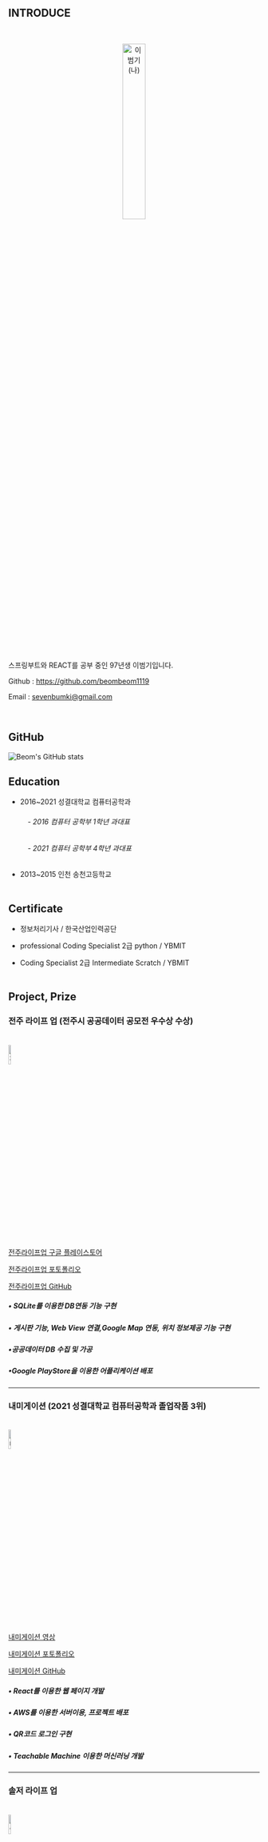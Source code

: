 

## INTRODUCE 
<br/>

<p align="center" style="..."> 
<img src="https://github.com/beombeom1119/beombeom1119/blob/main/BEOM_IMG/me.jpg?raw=true" width="30%" height="30%" title="px(픽셀) 크기 설정" alt="이범기(나)" align="center"></img>
</p>
<br/><br/>

스프링부트와 REACT를 공부 중인 97년생 이범기입니다.

Github : https://github.com/beombeom1119

Email : sevenbumki@gmail.com

<br/>

## GitHub

![Beom's GitHub stats](https://github-readme-stats.vercel.app/api?username=beombeom1119) <br/> 


## Education

* 2016~2021 성결대학교 컴퓨터공학과
 ###### ㅤㅤㅤ- 2016 컴퓨터 공학부 1학년 과대표
 ###### ㅤㅤㅤ- 2021 컴퓨터 공학부 4학년 과대표


* 2013~2015 인천 송천고등학교 <br/><br/>


## Certificate

* 정보처리기사 / 한국산업인력공단

* professional Coding Specialist 2급 python / YBMIT

* Coding Specialist 2급 Intermediate Scratch / YBMIT <br/><br/>

## Project, Prize

### **전주 라이프 업 (전주시 공공데이터 공모전 우수상 수상)**</br></br>

<img src="https://play-lh.googleusercontent.com/rjzg8U6-ZExZDYCNHV8or_afFelgo4bYTswwHq236xN3H3P8djFpfDcseI4AYx1UIA=w240-h480-rw" width="10%" height="10%" title="px(픽셀) 크기 설정" alt="전주 라이프 업" align="center"></img>
</p>

[전주라이프업 구글 플레이스토어](https://play.google.com/store/apps/details?id=com.jeonjulife.jeonjulifeup)

[전주라이프업 포토폴리오](https://drive.google.com/file/d/1pUDFJx8aye0Y8v6Ydrlwg_LEVrKQtiZ-/view?usp=sharing)

[전주라이프업 GitHub](https://github.com/beombeom1119/JeonJuLifeUp)

##### • SQLite를 이용한 DB연동 기능 구현

##### • 게시판 기능, Web View 연결,Google Map 연동, 위치 정보제공 기능 구현

##### •공공데이터 DB 수집 및 가공

##### •Google PlayStore을 이용한 어플리케이션 배포



<hr/>


### **내미게이션 (2021 성결대학교 컴퓨터공학과 졸업작품 3위)**</br></br>

<img src="https://img1.daumcdn.net/thumb/R1280x0/?scode=mtistory2&fname=https%3A%2F%2Fblog.kakaocdn.net%2Fdn%2FQtvxE%2FbtrjddApyd6%2FeIKmKh69XvpbniCQs08gLK%2Fimg.png" width="10%" height="10%" title="px(픽셀) 크기 설정" alt="내미게이션" align="center"></img>

[내미게이션 영상](https://youtu.be/4XMnau_PSn0)

[내미게이션 포토폴리오](https://drive.google.com/file/d/1K3RL_HeT-AJEmYZIaCQOy6JvhRrSk-r6/view?usp=sharing)

[내미게이션 GitHub](https://github.com/beombeom1119/Namigation/tree/WEB)

##### • React를 이용한 웹 페이지 개발

##### • AWS를 이용한 서버이용, 프로젝트 배포

##### • QR코드 로그인 구현

##### • Teachable Machine 이용한 머신러닝 개발

<hr/>


### **솔저 라이프 업** </br></br>

<img src="https://play-lh.googleusercontent.com/1cZTSvpPwioTzEriGpqJy7svn_DcaLefL_1CxRv9b20rM491ehuTshUe8-knY3J9jNc=w240-h480-rw" width="10%" height="10%" title="px(픽셀) 크기 설정" alt="솔저라이프업" align="center"></img>


[솔저라이프업 구글 플레이스토어](https://play.google.com/store/apps/details?id=com.soldier.soldierlifeup)

[솔저라이프업 GitHub](https://github.com/beombeom1119/SoldierLifeUp)


##### • SQLite를 이용한 DB연동 기능 구현

##### • Web View 연결,Google Map 연동, 위치 정보제공 기능 구현

##### • 공공데이터 DB 수집 및 가공

##### •Google PlayStore을 이용한 어플리케이션 배포

<hr/>

### **메이저타임** </br></br>

<img src="https://github.com/beombeom1119/beombeom1119/blob/main/BEOM_IMG/Major.jpg?raw=true" width="10%" height="10%" title="px(픽셀) 크기 설정" alt="메이저타임" align="center"></img>


[메이저타임 GitHub](https://play.google.com/store/apps/details?id=com.soldier.soldierlifeup)

[메이저타임 포토폴리오](https://drive.google.com/file/d/11NtuYPdBbkBO57612u-jf9llCnOIFOZn/view?usp=sharing)


##### • SQLite를 이용한 DB연동 기능 구현
##### • 게시판 기능, 항목 검색, Web View 연결,Google Map 연동, 학점 계산기, 오답노트 기능 구현


<hr/>
<br/>

## 교내수상

<br/>

<p align="center" style="..."> 
<img src="https://github.com/beombeom1119/beombeom1119/blob/main/BEOM_IMG/%E1%84%80%E1%85%AD%E1%84%82%E1%85%A2%E1%84%89%E1%85%AE%E1%84%89%E1%85%A1%E1%86%BC.png?raw=true" width="90%" height="80%" title="px(픽셀) 크기 설정" alt="이범기(나)" align="center"></img>
</p>





